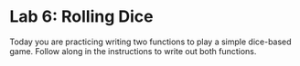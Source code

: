 # Lab 6: Rolling Dice

Today you are practicing writing two functions to play a simple dice-based game. Follow along in the instructions to write out both functions.
